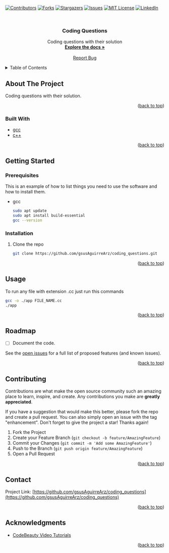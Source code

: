 <div id="top"></div>

<!--
*** README template: https://github.com/othneildrew/Best-README-Template
*** Thanks for checking out the Best-README-Template. If you have a suggestion
*** that would make this better, please fork the repo and create a pull request
*** or simply open an issue with the tag "enhancement".
*** Don't forget to give the project a star!
*** Thanks again! Now go create something AMAZING! :D
-->



<!-- PROJECT SHIELDS -->
<!--
*** I'm using markdown "reference style" links for readability.
*** Reference links are enclosed in brackets [ ] instead of parentheses ( ).
*** See the bottom of this document for the declaration of the reference variables
*** for contributors-url, forks-url, etc. This is an optional, concise syntax you may use.
*** https://www.markdownguide.org/basic-syntax/#reference-style-links
-->
[![Contributors][contributors-shield]][contributors-url]
[![Forks][forks-shield]][forks-url]
[![Stargazers][stars-shield]][stars-url]
[![Issues][issues-shield]][issues-url]
[![MIT License][license-shield]][license-url]
[![LinkedIn][linkedin-shield]][linkedin-url]



<!-- PROJECT LOGO -->
<br />
<div align="center">
  <!-- <a href="https://github.com/gsusAguirreArz/coding_questions">
    <img src="images/logo.png" alt="Logo" width="80" height="80">
  </a> -->

<h3 align="center">Coding Questions</h3>

  <p align="center">
    Coding questions with their solution
    <br />
    <a href="https://github.com/gsusAguirreArz/coding_questions"><strong>Explore the docs »</strong></a>
    <br />
    <br />
    <!-- <a href="https://github.com/gsusAguirreArz/coding_questions">View Demo</a>
    · -->
    <a href="https://github.com/gsusAguirreArz/coding_questions/issues">Report Bug</a>
    <!-- ·
    <a href="https://github.com/gsusAguirreArz/coding_questions/issues">Request Feature</a> -->
  </p>
</div>



<!-- TABLE OF CONTENTS -->
<details>
  <summary>Table of Contents</summary>
  <ol>
    <li>
      <a href="#about-the-project">About The Project</a>
      <ul>
        <li><a href="#built-with">Built With</a></li>
      </ul>
    </li>
    <li>
      <a href="#getting-started">Getting Started</a>
      <ul>
        <li><a href="#prerequisites">Prerequisites</a></li>
        <li><a href="#installation">Installation</a></li>
      </ul>
    </li>
    <li><a href="#usage">Usage</a></li>
    <li><a href="#roadmap">Roadmap</a></li>
    <li><a href="#contributing">Contributing</a></li>
    <!-- <li><a href="#license">License</a></li> -->
    <li><a href="#contact">Contact</a></li>
    <!-- <li><a href="#acknowledgments">Acknowledgments</a></li> -->
  </ol>
</details>



<!-- ABOUT THE PROJECT -->
## About The Project

<!-- [![Product Name Screen Shot][product-screenshot]](https://example.com) -->

Coding questions with their solution.
<!-- Here's a blank template to get started: To avoid retyping too much info. Do a search and replace with your text editor for the following: `gsusAguirreArz`, `coding_questions`, `twitter_handle`, `jaguirrear`, `email`, `email_client`, `Coding Questions`, `Coding questions with their solution` -->

<p align="right">(<a href="#top">back to top</a>)</p>



### Built With

* [gcc]()
* [c++]()


<p align="right">(<a href="#top">back to top</a>)</p>



<!-- GETTING STARTED -->
## Getting Started

<!-- This is an example of how you may give instructions on setting up your project locally.
To get a local copy up and running follow these simple example steps. -->

### Prerequisites

This is an example of how to list things you need to use the software and how to install them.
* gcc
  ```sh
  sudo apt update
  sudo apt install build-essential
  gcc --version
  ```

### Installation

<!-- 1. Get a free API Key at [https://example.com](https://example.com) -->
1. Clone the repo
   ```sh
   git clone https://github.com/gsusAguirreArz/coding_questions.git
   ```

<p align="right">(<a href="#top">back to top</a>)</p>



<!-- USAGE EXAMPLES -->
## Usage

To run any file with extension .cc just run this commands

```sh
gcc -o ./app FILE_NAME.cc
./app
```

<!-- _For more examples, please refer to the [Documentation](https://example.com)_ -->

<p align="right">(<a href="#top">back to top</a>)</p>



<!-- ROADMAP -->
## Roadmap

- [ ] Document the code.

See the [open issues](https://github.com/gsusAguirreArz/coding_questions/issues) for a full list of proposed features (and known issues).

<p align="right">(<a href="#top">back to top</a>)</p>



<!-- CONTRIBUTING -->
## Contributing

Contributions are what make the open source community such an amazing place to learn, inspire, and create. Any contributions you make are **greatly appreciated**.

If you have a suggestion that would make this better, please fork the repo and create a pull request. You can also simply open an issue with the tag "enhancement".
Don't forget to give the project a star! Thanks again!

1. Fork the Project
2. Create your Feature Branch (`git checkout -b feature/AmazingFeature`)
3. Commit your Changes (`git commit -m 'Add some AmazingFeature'`)
4. Push to the Branch (`git push origin feature/AmazingFeature`)
5. Open a Pull Request

<p align="right">(<a href="#top">back to top</a>)</p>



<!-- LICENSE -->
<!-- ## License
Distributed under the MIT License. See `LICENSE.txt` for more information.
<p align="right">(<a href="#top">back to top</a>)</p> -->



<!-- CONTACT -->
## Contact
<!-- 
Your Name - [@twitter_handle](https://twitter.com/twitter_handle) - email@email_client.com -->

Project Link: [https://github.com/gsusAguirreArz/coding_questions](https://github.com/gsusAguirreArz/coding_questions)

<p align="right">(<a href="#top">back to top</a>)</p>



<!-- ACKNOWLEDGMENTS -->
## Acknowledgments

* [CodeBeauty Video Tutorials](https://www.youtube.com/c/CodeBeauty)

<p align="right">(<a href="#top">back to top</a>)</p>



<!-- MARKDOWN LINKS & IMAGES -->
<!-- https://www.markdownguide.org/basic-syntax/#reference-style-links -->
[contributors-shield]: https://img.shields.io/github/contributors/gsusAguirreArz/coding_questions.svg?style=for-the-badge
[contributors-url]: https://github.com/gsusAguirreArz/coding_questions/graphs/contributors
[forks-shield]: https://img.shields.io/github/forks/gsusAguirreArz/coding_questions.svg?style=for-the-badge
[forks-url]: https://github.com/gsusAguirreArz/coding_questions/network/members
[stars-shield]: https://img.shields.io/github/stars/gsusAguirreArz/coding_questions.svg?style=for-the-badge
[stars-url]: https://github.com/gsusAguirreArz/coding_questions/stargazers
[issues-shield]: https://img.shields.io/github/issues/gsusAguirreArz/coding_questions.svg?style=for-the-badge
[issues-url]: https://github.com/gsusAguirreArz/coding_questions/issues
[license-shield]: https://img.shields.io/github/license/gsusAguirreArz/coding_questions.svg?style=for-the-badge
[license-url]: https://github.com/gsusAguirreArz/coding_questions/blob/master/LICENSE.txt
[linkedin-shield]: https://img.shields.io/badge/-LinkedIn-black.svg?style=for-the-badge&logo=linkedin&colorB=555
[linkedin-url]: https://linkedin.com/in/jaguirrear
[product-screenshot]: images/screenshot.png